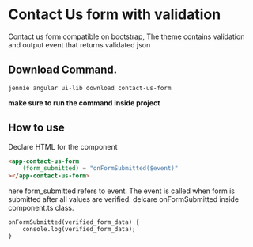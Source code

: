 # Contact Us form with validation

Contact us form compatible on bootstrap, The theme contains validation and output event that returns validated json

## Download Command.

```jennie angular ui-lib download contact-us-form```

**make sure to run the command inside project**

## How to use

Declare HTML for the component

```html
<app-contact-us-form
    (form_submitted) = "onFormSubmitted($event)"
></app-contact-us-form>
```

here form_submitted refers to event. The event is called when form is submitted after all values are verified. delcare onFormSubmitted inside component.ts class.

```
onFormSubmitted(verified_form_data) {
    console.log(verified_form_data);
}
```
